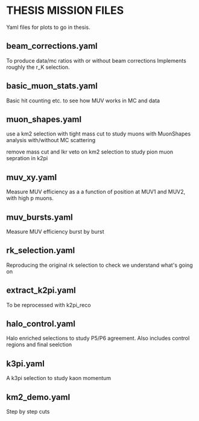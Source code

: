 THESIS MISSION FILES
====================

Yaml files for plots to go in thesis.

beam_corrections.yaml
---------------------
To produce data/mc ratios with or
without beam corrections
Implements roughly the r_K selection.

basic_muon_stats.yaml
---------------------
Basic hit counting etc. to see how MUV works
in MC and data

muon_shapes.yaml
----------------
use a km2 selection with tight mass cut
to study muons with MuonShapes analysis
with/without MC scattering

remove mass cut and lkr veto on km2 selection to 
study pion muon sepration in k2pi 

muv_xy.yaml
-----------
Measure MUV efficiency as a a function of
position at MUV1 and MUV2, with high p muons.

muv_bursts.yaml
---------------
Measure MUV efficiency burst by burst

rk_selection.yaml
-----------------
Reproducing the original rk selection
to check we understand what's going on

extract_k2pi.yaml
-----------------
To be reprocessed with k2pi_reco

halo_control.yaml
-----------------
Halo enriched selections to study P5/P6 agreement.
Also includes control regions and final seelction

k3pi.yaml
---------
A k3pi selection to study kaon momentum

km2_demo.yaml
-------------
Step by step cuts
